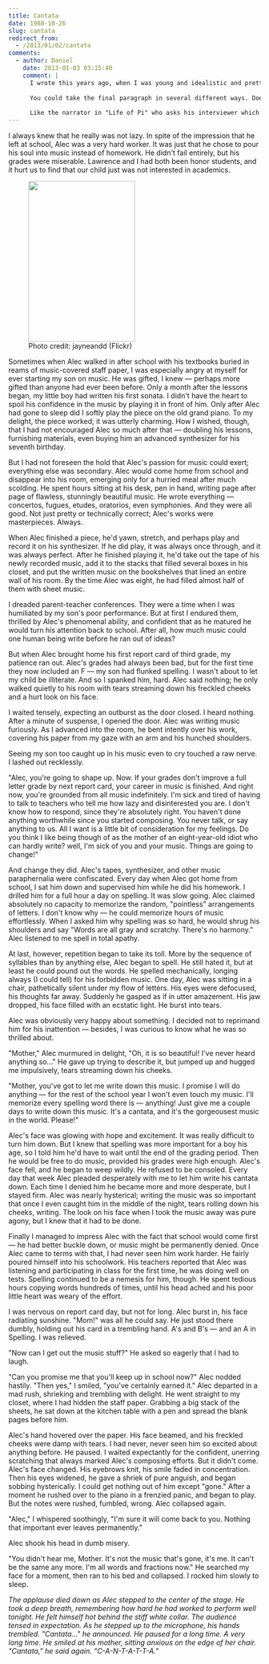 ```yaml
---
title: Cantata
date: 1988-10-26
slug: cantata
redirect_from:
  - /2013/01/02/cantata
comments:
  - author: Daniel
    date: 2013-01-03 03:15:40
    comment: |
      I wrote this years ago, when I was young and idealistic and pretty critical of parents who control their children too much. My harshness was a bit ironic, even then, because I had very kind and supportive parents who gave me a lot of freedom; they were not like the mother in this story in any way. And now, years later, I find that I've mellowed a bit since I have teenagers of my own. I still don't like the assumptions and attitude of this mother, but I have a greater appreciation for the difficult balance that parents continually strike as they raise their children.
      
      You could take the final paragraph in several different ways. Does Alec deliberately misspell "cantata" because he wants revenge on his mother? Does he misspell it because he's a total failure at spelling, in addition to having lost his music? Or does he misspell it because his music is coming back to him?
      
      Like the narrator in "Life of Pi" who asks his interviewer which story &mdash; the one with or without the tiger &mdash; he likes best, I have an interpretation that I prefer...
---
```

I always knew that he really was not lazy. In spite of the impression that he left at school, Alec was a very hard worker. It was just that he chose to pour his soul into music instead of homework. He didn't fail entirely, but his grades were miserable. Lawrence and I had both been honor students, and it hurt us to find that our child just was not interested in academics.

<figure><img alt="" src="http://farm3.staticflickr.com/2676/4146970231_4e85006c6b_n.jpg" width="213" height="320" /><figcaption>Photo credit: jayneandd (Flickr)</figcaption></figure>

Sometimes when Alec walked in after school with his textbooks buried in reams of music-covered staff paper, I was especially angry at myself for ever starting my son on music. He was gifted, I knew &mdash; perhaps more gifted than anyone had ever been before. Only a month after the lessons began, my little boy had written his first sonata. I didn't have the heart to spoil his confidence in the music by playing it in front of him. Only after Alec had gone to sleep did I softly play the piece on the old grand piano. To my delight, the piece worked; it was utterly charming. How I wished, though, that I had not encouraged Alec so much after that &mdash; doubling his lessons, furnishing materials, even buying him an advanced synthesizer for his seventh birthday.

But I had not foreseen the hold that Alec's passion for music could exert; everything else was secondary. Alec would come home from school and disappear into his room, emerging only for a hurried meal after much scolding. He spent hours sitting at his desk, pen in hand, writing page after page of flawless, stunningly beautiful music. He wrote everything &mdash; concertos, fugues, etudes, oratorios, even symphonies. And they were all good. Not just pretty or technically correct; Alec's works were masterpieces. Always.

When Alec finished a piece, he'd yawn, stretch, and perhaps play and record it on his synthesizer. If he did play, it was always once through, and it was always perfect. After he finished playing it, he'd take out the tape of his newly recorded music, add it to the stacks that filled several boxes in his closet, and put the written music on the bookshelves that lined an entire wall of his room. By the time Alec was eight, he had filled almost half of them with sheet music.

I dreaded parent-teacher conferences. They were a time when I was humiliated by my son's poor performance. But at first I endured them, thrilled by Alec's phenomenal ability, and confident that as he matured he would turn his attention back to school. After all, how much music could one human being write before he ran out of ideas?

But when Alec brought home his first report card of third grade, my patience ran out. Alec's grades had always been bad, but for the first time they now included an F &mdash; my son had flunked spelling. I wasn't about to let my child be illiterate. And so I spanked him, hard. Alec said nothing; he only walked quietly to his room with tears streaming down his freckled cheeks and a hurt look on his face.

I waited tensely, expecting an outburst as the door closed. I heard nothing. After a minute of suspense, I opened the door. Alec was writing music furiously. As I advanced into the room, he bent intently over his work, covering his paper from my gaze with an arm and his hunched shoulders.

Seeing my son too caught up in his music even to cry touched a raw nerve. I lashed out recklessly.

"Alec, you're going to shape up. Now. If your grades don't improve a full letter grade by next report card, your career in music is finished. And right now, you're grounded from all music indefinitely. I'm sick and tired of having to talk to teachers who tell me how lazy and disinterested you are. I don't know how to respond, since they're absolutely right. You haven't done anything worthwhile since you started composing. You never talk, or say anything to us. All I want is a little bit of consideration for my feelings. Do you think I like being though of as the mother of an eight-year-old idiot who can hardly write? well, I'm sick of you and your music. Things are going to change!"

And change they did. Alec's tapes, synthesizer, and other music paraphernalia were confiscated. Every day when Alec got home from school, I sat him down and supervised him while he did his homework. I drilled him for a full hour a day on spelling. It was slow going. Alec claimed absolutely no capacity to memorize the random, "pointless" arrangements of letters. I don't know why &mdash; he could memorize hours of music effortlessly. When I asked him why spelling was so hard, he would shrug his shoulders and say "Words are all gray and scratchy. There's no harmony." Alec listened to me spell in total apathy.

At last, however, repetition began to take its toll. More by the sequence of syllables than by anything else, Alec began to spell. He still hated it, but at least he could pound out the words. He spelled mechanically, longing always (I could tell) for his forbidden music. One day, Alec was sitting in a chair, pathetically silent under my flow of letters. His eyes were defocused, his thoughts far away. Suddenly he gasped as if in utter amazement. His jaw dropped, his face filled with an ecstatic light. He burst into tears.

Alec was obviously very happy about something. I decided not to reprimand him for his inattention &mdash; besides, I was curious to know what he was so thrilled about.

"Mother," Alec murmured in delight, "Oh, it is so beautiful! I've never heard anything so..." He gave up trying to describe it, but jumped up and hugged me impulsively, tears streaming down his cheeks.

"Mother, you've got to let me write down this music. I promise I will do anything &mdash; for the rest of the school year I won't even touch my music. I'll memorize every spelling word there is &mdash; anything! Just give me a couple days to write down this music. It's a cantata, and it's the gorgeousest music in the world. Please!"

Alec's face was glowing with hope and excitement. It was really difficult to turn him down. But I knew that spelling was more important for a boy his age, so I told him he'd have to wait until the end of the grading period. Then he would be free to do music, provided his grades were high enough. Alec's face fell, and he began to weep wildly. He refused to be consoled. Every day that week Alec pleaded desperately with me to let him write his cantata down. Each time I denied him he became more and more desperate, but I stayed firm. Alec was nearly hysterical; writing the music was so important that once I even caught him in the middle of the night, tears rolling down his cheeks, writing. The look on his face when I took the music away was pure agony, but I knew that it had to be done.

Finally I managed to impress Alec with the fact that school would come first &mdash; he had better buckle down, or music might be permanently denied. Once Alec came to terms with that, I had never seen him work harder. He fairly poured himself into his schoolwork. His teachers reported that Alec was listening and participating in class for the first time, he was doing well on tests. Spelling continued to be a nemesis for him, though. He spent tedious hours copying words hundreds of times, until his head ached and his poor little heart was weary of the effort.

I was nervous on report card day, but not for long. Alec burst in, his face radiating sunshine. "Mom!" was all he could say. He just stood there dumbly, holding out his card in a trembling hand. A's and B's &mdash; and an A in Spelling. I was relieved.

"Now can I get out the music stuff?" He asked so eagerly that I had to laugh.

"Can you promise me that you'll keep up in school now?" Alec nodded hastily. "Then yes," I smiled, "you've certainly earned it." Alec departed in a mad rush, shrieking and trembling with delight. He went straight to my closet, where I had hidden the staff paper. Grabbing a big stack of the sheets, he sat down at the kitchen table with a pen and spread the blank pages before him.

Alec's hand hovered over the paper. His face beamed, and his freckled cheeks were damp with tears. I had never, never seen him so excited about anything before. He paused. I waited expectantly for the confident, unerring scratching that always marked Alec's composing efforts. But it didn't come. Alec's face changed. His eyebrows knit, his smile faded in concentration. Then his eyes widened, he gave a shriek of pure anguish, and began sobbing hysterically. I could get nothing out of him except "gone." After a moment he rushed over to the piano in a frenzied panic, and began to play. But the notes were rushed, fumbled, wrong. Alec collapsed again.

"Alec," I whispered soothingly, "I'm sure it will come back to you. Nothing that important ever leaves permanently."

Alec shook his head in dumb misery.

"You didn't hear me, Mother. It's not the music that's gone, it's me. It can't be the same any more. I'm all words and fractions now." He searched my face for a moment, then ran to his bed and collapsed. I rocked him slowly to sleep.

<i>The applause died down as Alec stepped to the center of the stage. He took a deep breath, remembering how hard he had worked to perform well tonight. He felt himself hot behind the stiff white collar. The audience tensed in expectation. As he stepped up to the microphone, his hands trembled. "Cantata..." he announced. He paused for a long time. A very long time. He smiled at his mother, sitting anxious on the edge of her chair. "Cantata," he said again. "C-A-N-T-A-T-T-A."</i>
